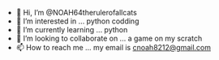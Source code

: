 - 👋 Hi, I’m @NOAH64therulerofallcats
- 👀 I’m interested in ... python codding 
- 🌱 I’m currently learning ... python
- 💞️ I’m looking to collaborate on ... a game on my scratch
- 📫 How to reach me ... my email is cnoah8212@gmail.com

<!---
NOAH64therulerofallcats/NOAH64therulerofallcats is a ✨ special ✨ repository because its `README.md` (this file) appears on your GitHub profile.
You can click the Preview link to take a look at your changes.
--->
